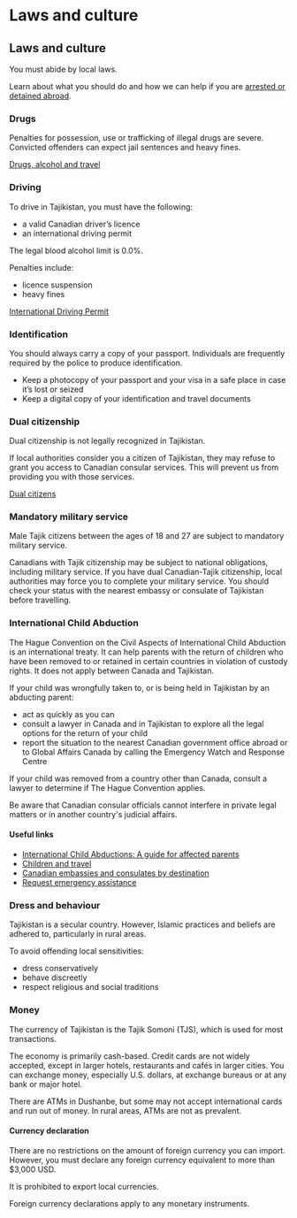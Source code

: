 # Laws and culture

## Laws and culture

You must abide by local laws.

Learn about what you should do and how we can help if you are [arrested or detained abroad](http://travel.gc.ca/assistance/emergency-info/arrest-detention).

### Drugs

Penalties for possession, use or trafficking of illegal drugs are severe. Convicted offenders can expect jail sentences and heavy fines.

[Drugs, alcohol and travel](https://travel.gc.ca/travelling/health-safety/drugs)

### Driving

To drive in Tajikistan, you must have the following:

* a valid Canadian driver’s licence
* an international driving permit

The legal blood alcohol limit is 0.0%.

Penalties include:

* licence suspension
* heavy fines

[International Driving Permit](https://travel.gc.ca/travelling/documents/international-driving-permit)

### Identification

You should always carry a copy of your passport. Individuals are frequently required by the police to produce identification.

* Keep a photocopy of your passport and your visa in a safe place in case it’s lost or seized
* Keep a digital copy of your identification and travel documents

### Dual citizenship

Dual citizenship is not legally recognized in Tajikistan.

If local authorities consider you a citizen of Tajikistan, they may refuse to grant you access to Canadian consular services. This will prevent us from providing you with those services.

[Dual citizens](https://travel.gc.ca/travelling/documents/dual-citizenship)

### Mandatory military service

Male Tajik citizens between the ages of 18 and 27 are subject to mandatory military service.

Canadians with Tajik citizenship may be subject to national obligations, including military service. If you have dual Canadian-Tajik citizenship, local authorities may force you to complete your military service. You should check your status with the nearest embassy or consulate of Tajikistan before travelling.

### International Child Abduction

The Hague Convention on the Civil Aspects of International Child Abduction is an international treaty. It can help parents with the return of children who have been removed to or retained in certain countries in violation of custody rights. It does not apply between Canada and Tajikistan.

If your child was wrongfully taken to, or is being held in Tajikistan by an abducting parent:

* act as quickly as you can
* consult a lawyer in Canada and in Tajikistan to explore all the legal options for the return of your child
* report the situation to the nearest Canadian government office abroad or to Global Affairs Canada by calling the Emergency Watch and Response Centre

If your child was removed from a country other than Canada, consult a lawyer to determine if The Hague Convention applies.

Be aware that Canadian consular officials cannot interfere in private legal matters or in another country's judicial affairs.

#### Useful links

* [International Child Abductions: A guide for affected parents](https://travel.gc.ca/travelling/publications/international-child-abductions)
* [Children and travel](https://travel.gc.ca/travelling/children)
* [Canadian embassies and consulates by destination](https://travel.gc.ca/assistance/embassies-consulates)
* [Request emergency assistance](https://travel.gc.ca/assistance/emergency-assistance)

### Dress and behaviour

Tajikistan is a secular country. However, Islamic practices and beliefs are adhered to, particularly in rural areas.

To avoid offending local sensitivities:

* dress conservatively
* behave discreetly
* respect religious and social traditions

### Money

The currency of Tajikistan is the Tajik Somoni (TJS), which is used for most transactions.

The economy is primarily cash-based. Credit cards are not widely accepted, except in larger hotels, restaurants and cafés in larger cities. You can exchange money, especially U.S. dollars, at exchange bureaus or at any bank or major hotel.

There are ATMs in Dushanbe, but some may not accept international cards and run out of money. In rural areas, ATMs are not as prevalent.

#### Currency declaration

There are no restrictions on the amount of foreign currency you can import. However, you must declare any foreign currency equivalent to more than $3,000 USD.

It is prohibited to export local currencies.

Foreign currency declarations apply to any monetary instruments.